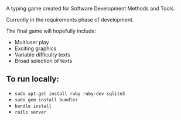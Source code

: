 A typing game created for Software Development Methods and Tools.

Currently in the requirements phase of development.

The final game will hopefully include:
- Multiuser play
- Exciting graphics
- Variable difficulty texts
- Broad selection of texts

To run locally:
-----
- `sudo apt-get install ruby ruby-dev sqlite3`
- `sudo gem install bundler`
- `bundle install`
- `rails server`
